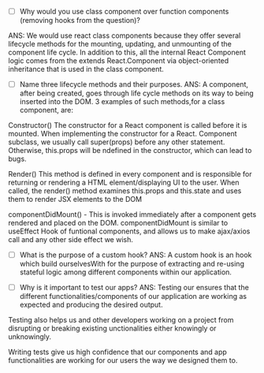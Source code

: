 - [ ] Why would you use class component over function components (removing hooks from the question)?

ANS:
We would use react class components because they offer several lifecycle methods for the mounting, updating, and unmounting of the component life cycle. In addition to this, all the internal React Component logic comes from the extends React.Component via object-oriented inheritance that is used in the class component.


- [ ] Name three lifecycle methods and their purposes.
ANS:
A component, after being created, goes through life cycle methods on its way to being inserted into the DOM.
3 examples of such methods,for a class component, are:

Constructor()
The constructor for a React component is called before it is mounted. When implementing the constructor for a React.
Component subclass, we usually call super(props) before any other statement. Otherwise, this.props will be ndefined in the constructor, which can lead to bugs.

Render()
This method is defined in every component and is responsible for returning or rendering a HTML element/displaying UI to the user.
When called, the render() method examines this.props and this.state and uses them to render JSX elements to the DOM
 

componentDidMount() - This is invoked immediately after a component gets rendered and placed on the DOM. 
componentDidMount is similar to useEffect Hook of funtional components, and allows us to make ajax/axios call and any other side effect we wish.


- [ ] What is the purpose of a custom hook?
ANS: 
A custom hook is an hook which build ourselvesWith for the purpose of extracting and re-using stateful logic among different
components within our application.


- [ ] Why is it important to test our apps?
ANS: 
Testing our ensures that the different functionalities/components of our application are working as expected and producing the desired output. 

Testing also helps us and other developers working on a project from disrupting or breaking existing unctionalities either knowingly or unknowingly. 

Writing tests give us high confidence that our components and app functionalities are working for our users the way we designed them to.